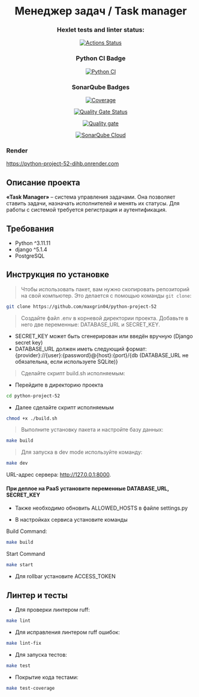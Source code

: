 <div align="center">
<h1>Менеджер задач / Task manager</h1>
</div>

<div align="center">

### Hexlet tests and linter status:
[![Actions Status](https://github.com/maxgrin04/python-project-52/actions/workflows/hexlet-check.yml/badge.svg)](https://github.com/maxgrin04/python-project-52/actions)

### Python CI Badge
[![Python CI](https://github.com/maxgrin04/python-project-52/actions/workflows/pyci.yml/badge.svg)](https://github.com/maxgrin04/python-project-52/actions/workflows/pyci.yml)

### SonarQube Badges

[![Coverage](https://sonarcloud.io/api/project_badges/measure?project=maxgrin04_python-project-52&metric=coverage)](https://sonarcloud.io/summary/new_code?id=maxgrin04_python-project-52)

[![Quality Gate Status](https://sonarcloud.io/api/project_badges/measure?project=maxgrin04_python-project-52&metric=alert_status)](https://sonarcloud.io/summary/new_code?id=maxgrin04_python-project-52)

[![Quality gate](https://sonarcloud.io/api/project_badges/quality_gate?project=maxgrin04_python-project-52)](https://sonarcloud.io/summary/new_code?id=maxgrin04_python-project-52)

[![SonarQube Cloud](https://sonarcloud.io/images/project_badges/sonarcloud-light.svg)](https://sonarcloud.io/summary/new_code?id=maxgrin04_python-project-52)

</div>

### Render
https://python-project-52-dihb.onrender.com


## Описание проекта

**«Task Manager»** – система управления задачами. Она позволяет ставить задачи, назначать исполнителей и менять их статусы. Для работы с системой требуется регистрация и аутентификация.

## Требования

- Python ^3.11.11
- django ^5.1.4
- PostgreSQL

## Инструкция по установке

> Чтобы использовать пакет, вам нужно скопировать репозиторий на свой компьютер. Это делается с помощью команды ``git clone``:

```bash
git clone https://github.com/maxgrin04/python-project-52
```

> Создайте файл .env в корневой директории проекта. Добавьте в него две переменные: DATABASE_URL и SECRET_KEY.

- SECRET_KEY может быть сгенерирован или введён вручную (Django secret key)
- DATABASE_URL должен иметь следующий формат: {provider}://{user}:{password}@{host}:{port}/{db (DATABASE_URL не обязательна, если используете SQLite)}

> Сделайте скрипт build.sh исполняемым:

- Перейдите в директорию проекта
```bash
cd python-project-52
```

- Далее сделайте скрипт исполняемым
```bash
chmod +x ./build.sh
```

> Выполните установку пакета и настройте базу данных:

```bash
make build
```

> Для запуска в dev mode используйте команду:
```bash
make dev
```
URL-адрес сервера: http://127.0.0.1:8000.

#### При деплое на PaaS установите переменные DATABASE_URL, SECRET_KEY

- Также необходимо обновить ALLOWED_HOSTS в файле settings.py

- В настройках сервиса установите команды

Build Command:
```bash
make build
```

Start Command
```bash
make start
```

- Для rollbar установите ACCESS_TOKEN

## Линтер и тесты

- Для проверки линтером ruff:
```bash
make lint
```

- Для исправления линтером ruff ошибок:
```bash
make lint-fix
```

- Для запуска тестов:
```bash
make test
```

- Покрытие кода тестами:
```bash
make test-coverage
```